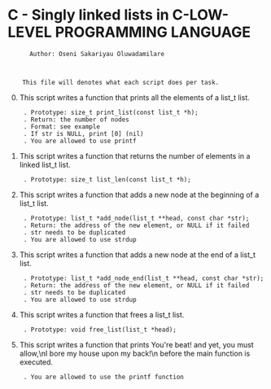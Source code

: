 #	C - Singly linked lists in C-LOW-LEVEL PROGRAMMING LANGUAGE




		  Author: Oseni Sakariyau Oluwadamilare



	    This file will denotes what each script does per task.



0. This script writes a function that prints all the elements of a list_t list.

    	. Prototype: size_t print_list(const list_t *h);
    	. Return: the number of nodes
    	. Format: see example
    	. If str is NULL, print [0] (nil)
    	. You are allowed to use printf


1. This script writes a function that returns the number of elements in a linked list_t list.

    	. Prototype: size_t list_len(const list_t *h);

2. This script writes a function that adds a new node at the beginning of a list_t list.

    	. Prototype: list_t *add_node(list_t **head, const char *str);
    	. Return: the address of the new element, or NULL if it failed
    	. str needs to be duplicated
    	. You are allowed to use strdup


3. This script writes a function that adds a new node at the end of a list_t list.

    	. Prototype: list_t *add_node_end(list_t **head, const char *str);
    	. Return: the address of the new element, or NULL if it failed
    	. str needs to be duplicated
    	. You are allowed to use strdup


4. This script writes a function that frees a list_t list.

    	. Prototype: void free_list(list_t *head);


5. This script writes a function that prints You're beat! and yet, you must allow,\nI bore my house upon my back!\n before the main function is executed.

    	. You are allowed to use the printf function

